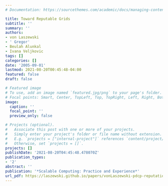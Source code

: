 ```yaml
---
# Documentation: https://sourcethemes.com/academic/docs/managing-content/

title: Toward Reputable Grids
subtitle: ''
summary: ''
authors:
- von Laszewski
- ' Gregor'
- Beulah Alunkal
- Ivana Veljkovic
tags: []
categories: []
date: '2005-09-01'
lastmod: 2021-08-20T00:45:48-04:00
featured: false
draft: false

# Featured image
# To use, add an image named `featured.jpg/png` to your page's folder.
# Focal points: Smart, Center, TopLeft, Top, TopRight, Left, Right, BottomLeft, Bottom, BottomRight.
image:
  caption: ''
  focal_point: ''
  preview_only: false

# Projects (optional).
#   Associate this post with one or more of your projects.
#   Simply enter your project's folder or file name without extension.
#   E.g. `projects = ["internal-project"]` references `content/project/deep-learning/index.md`.
#   Otherwise, set `projects = []`.
projects: []
publishDate: '2021-08-20T04:45:48.478070Z'
publication_types:
- '2'
abstract: ''
publication: '*Scalable Computing: Practice and Experience*'
url_pdf: https://laszewski.github.io/papers/vonLaszewski-pdcp-reputation.pdf
---
```

